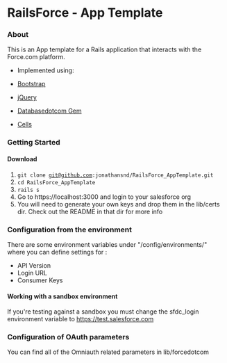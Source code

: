 # RailsForce - App Template

### About

This is an App template for a Rails application that interacts with the Force.com platform.

* Implemented using:

 * [Bootstrap](http://twitter.github.com/bootstrap/)
 * [jQuery](http://jquery.com/)
 * [Databasedotcom Gem](https://github.com/heroku/databasedotcom)
 * [Cells](http://cells.rubyforge.org/)

### Getting Started

#### Download
1. <code>git clone git@github.com:jonathansnd/RailsForce_AppTemplate.git</code>
2. <code>cd RailsForce_AppTemplate</code>
3. <code>rails s</code>
4. Go to https://localhost:3000 and login to your salesforce org
5. You will need to generate your own keys and drop them in the lib/certs dir. Check out the README in that dir for more info

### Configuration from the environment

There are some environment variables under "/config/environments/" where you can define settings for :

 * API Version
 * Login URL
 * Consumer Keys

#### Working with a sandbox environment

If you're testing against a sandbox you must change the sfdc_login environment variable to https://test.salesforce.com

### Configuration of OAuth parameters

You can find all of the Omniauth related parameters in lib/forcedotcom